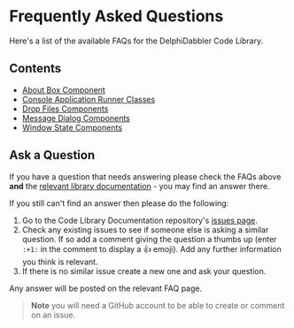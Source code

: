 # Frequently Asked Questions

Here's a list of the available FAQs for the DelphiDabbler Code Library.

## Contents

* [About Box Component](./AboutBox/faqs.md)
* [Console Application Runner Classes](./ConsoleApp/faqs.md)
* [Drop Files Components](./DropFiles/faqs.md)
* [Message Dialog Components](./MsgDlg/faqs.md)
* [Window State Components](./WdwState/faqs.md)

## Ask a Question

If you have a question that needs answering please check the FAQs above **and** the [relevant library documentation](https://github.com/ddablib/ddablib.github.io/blob/main/README.md) - you may find an answer there.

If you still can't find an answer then please do the following:

1. Go to the Code Library Documentation repository's [issues page](https://github.com/delphidabbler/ddab-lib-docs/issues).
2. Check any existing issues to see if someone else is asking a similar question. If so add a comment giving the question a thumbs up (enter `:+1:` in the comment to display a :+1: emoji). Add any further information you think is relevant.
3. If there is no similar issue create a new one and ask your question.

Any answer will be posted on the relevant FAQ page.

> **Note** you will need a GitHub account to be able to create or comment on an issue.
